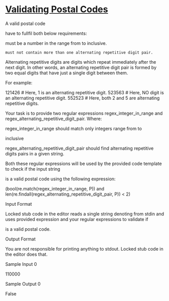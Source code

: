 # [Validating Postal Codes](https://www.hackerrank.com/challenges/validating-postalcode/problem)

A valid postal code

have to fullfil both below requirements:

must be a number in the range from to
inclusive.

    must not contain more than one alternating repetitive digit pair.

Alternating repetitive digits are digits which repeat immediately after the next digit. In other words, an alternating repetitive digit pair is formed by two equal digits that have just a single digit between them.

For example:

121426 # Here, 1 is an alternating repetitive digit.
523563 # Here, NO digit is an alternating repetitive digit.
552523 # Here, both 2 and 5 are alternating repetitive digits.

Your task is to provide two regular expressions regex_integer_in_range and regex_alternating_repetitive_digit_pair. Where:

regex_integer_in_range should match only integers range from
to

inclusive

regex_alternating_repetitive_digit_pair should find alternating repetitive digits pairs in a given string.

Both these regular expressions will be used by the provided code template to check if the input string

is a valid postal code using the following expression:

(bool(re.match(regex_integer_in_range, P)) 
and len(re.findall(regex_alternating_repetitive_digit_pair, P)) < 2)

Input Format

Locked stub code in the editor reads a single string denoting
from stdin and uses provided expression and your regular expressions to validate if

is a valid postal code.

Output Format

You are not responsible for printing anything to stdout. Locked stub code in the editor does that.

Sample Input 0

110000

Sample Output 0

False
